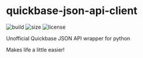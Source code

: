 # quickbase-json-api-client

![build](https://img.shields.io/github/workflow/status/robswc/quickbase-json-api-client/Python%20application?style=for-the-badge)
![size](https://img.shields.io/github/languages/code-size/robswc/quickbase-json-api-client?style=for-the-badge)
![license](https://img.shields.io/github/license/robswc/quickbase-json-api-client?style=for-the-badge)

Unofficial Quickbase JSON API wrapper for python

Makes life a little easier!
